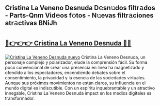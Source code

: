 ## Cristina La Veneno Desnuda D𝚎sn𝚞dos filtr𝚊dos - Parts-Qnm Vid𝚎os f𝚘tos - N𝚞evas filtr𝚊ciones atr𝚊ctivas BNiJh

# <h2><a href="http://mb2wvk.tromn.icu/?c=Cristina+La+Veneno+Desnuda">🔗👉👉👉 Cristina La Veneno Desnuda 🔗🔗</a></h2>

[![Cristina La Veneno Desnuda nuevo](https://i.imgur.com/pEAQMta.gif)](http://mb2wvk.tromn.icu/?c=Cristina+La+Veneno+Desnuda)
Cristina La Veneno Desnuda, un personaje complejo y polarizador, elude la comprensión fácil. Su forma poco convencional de crear una presencia en línea ha magnetizado y ofendido a los espectadores, encendiendo debates sobre el consentimiento, la privacidad y la esencia de las sociedades virtuales. Aunque sus próximos movimientos no están claros, su influencia en el mundo digital es indiscutible. Con un espíritu inquebrantable y un atractivo innegable, Cristina La Veneno Desnuda impact en los medios digitales es transformador.
